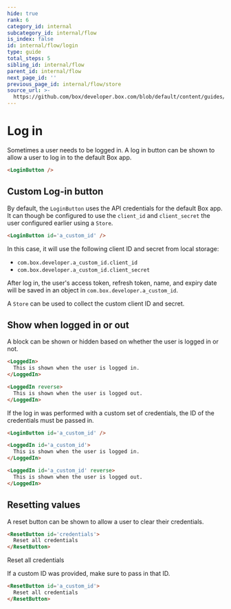 ```yaml
---
hide: true
rank: 6
category_id: internal
subcategory_id: internal/flow
is_index: false
id: internal/flow/login
type: guide
total_steps: 5
sibling_id: internal/flow
parent_id: internal/flow
next_page_id: ''
previous_page_id: internal/flow/store
source_url: >-
  https://github.com/box/developer.box.com/blob/default/content/guides/internal/flow/login.md
---
```


<!-- does not need translation -->

# Log in

Sometimes a user needs to be logged in. A log in button can be shown to allow a
user to log in to the default Box app.

```html
<LoginButton />
```

<LoginButton>

</LoginButton>

## Custom Log-in button

By default, the `LoginButton` uses the API credentials for the default Box app.
It can though be configured to use the `client_id` and `client_secret` the user
configured earlier using a `Store`.

```html
<LoginButton id='a_custom_id' />
```

In this case, it will use the following client ID and secret from local storage:

* `com.box.developer.a_custom_id.client_id` 
* `com.box.developer.a_custom_id.client_secret`

After log in, the user's access token, refresh token, name, and expiry date will
be saved in an object in `com.box.developer.a_custom_id`.

<Message>

A `Store` can be used to collect the custom client ID and secret.

</Message>

## Show when logged in or out

A block can be shown or hidden based on whether the user is logged in or not.

```html
<LoggedIn>
  This is shown when the user is logged in.
</LoggedIn>

<LoggedIn reverse>
  This is shown when the user is logged out.
</LoggedIn>
```

If the log in was performed with a custom set of credentials, the ID of the
credentials must be passed in.

```html
<LoginButton id='a_custom_id' />

<LoggedIn id='a_custom_id'>
  This is shown when the user is logged in.
</LoggedIn>

<LoggedIn id='a_custom_id' reverse>
  This is shown when the user is logged out.
</LoggedIn>
```

## Resetting values

A reset button can be shown to allow a user to clear their credentials.

```html
<ResetButton id='credentials'>
  Reset all credentials
</ResetButton>
```

<H>

<ResetButton id='credentials'>

Reset all credentials

</ResetButton>

</H>

If a custom ID was provided, make sure to pass in that ID.

```html
<ResetButton id='a_custom_id'>
  Reset all credentials
</ResetButton>
```
